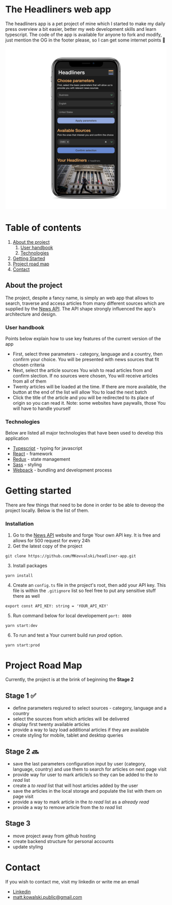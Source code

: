 # The Headliners web app

The headliners app is a pet project of mine which I started to make my daily press overview a bit easier, better my web development skills and learn typescript. The code of the app is available for anyone to fork and modify, just mention the OG in the footer please, so I can get some internet points :rocket:

![App in the iphone mock](/src/assets/iphone_mock.png "Iphone mock")

# Table of contents

1. [About the project](#about)
    1. [User handbook](#howto)
    2. [Technologies](#tech)
2. [Getting Started](#start)
3. [Project road map](#roadmap)
4. [Contact](#contact)

<a name="about"></a>

## About the project

The project, despite a fancy name, is simply an web app that allows to search, traverse and access articles from many different sources which are supplied by the [News API](https://newsapi.org). The API shape strongly influenced the app's architecture and design.

<a name="howto"></a>

### User handbook

Points below explain how to use key features of the current version of the app

-   First, select three parameters - category, language and a country, then confirm your choice. You will be presented with news sources that fit chosen criteria
-   Next, select the article sources You wish to read articles from and confirm slection. If no sources were chosen, You will receive articles from all of them
-   Twenty articles will be loaded at the time. If there are more available, the button at the end of the list will allow You to load the next batch
-   Click the title of the article and you will be redirected to its place of origin so you can read it. Note: some websites have paywalls, those You will have to handle yourself

<a name="tech"></a>

### Technologies

Below are listed all major technologies that have been used to develop this application

-   [Typescript](https://www.typescriptlang.org/) - typing for javascript
-   [React](https://reactjs.org/) - framework
-   [Redux](https://redux.js.org/) - state management
-   [Sass](https://sass-lang.com/) - styling
-   [Webpack](https://webpack.js.org/) - bundling and development process

<a name="start"></a>

# Getting started

There are few things that need to be done in order to be able to deveop the project locally. Below is the list of them.

### Installation

1. Go to the [News API](https://newsapi.org) website and forge Your own API key. It is free and allows for 500 request for every 24h
2. Get the latest copy of the project

```
git clone https://github.com/MKovvalski/headliner-app.git
```

3. Install packages

```
yarn install
```

4. Create an `config.ts` file in the project's root, then add your API key. This file is within the `.gitignore` list so feel free to put any sensitive stuff there as well

```
export const API_KEY: string = 'YOUR_API_KEY'
```

5. Run command below for local developement `port: 8000`

```
yarn start:dev
```

6. To run and test a Your current build run _prod_ option.

```
yarn start:prod
```

<a name="roadmap"></a>

# Project Road Map

Currently, the project is at the brink of beginning the **Stage 2**

## Stage 1 :white_check_mark:

-   define parameters reqiured to select sources - category, language and a country
-   select the sources from which articles will be delivered
-   display first twenty available articles
-   provide a way to lazy load additional articles if they are available
-   create styling for mobile, tablet and desktop queries

## Stage 2 :soon:

-   save the last parameters configuration input by user (category, language, country) and use them to search for articles on next page visit
-   provide way for user to mark article/s so they can be added to the _to read_ list
-   create a _to read_ list that will host articles added by the user
-   save the articles in the local storage and populate the list with them on page visit
-   provide a way to mark article in the _to read_ list as a _already read_
-   provide a way to remove article from the _to read_ list

## Stage 3

-   move project away from github hosting
-   create backend structure for personal accounts
-   update styling

<a name="contact"></a>

# Contact

If you wish to contact me, visit my linkedin or write me an email

-   [Linkedin](https://www.linkedin.com/in/mateusz-kowalski-62b758113/)
-   matt.kowalski.public@gmail.com
